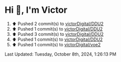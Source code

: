 <h1>Hi 👋, I'm Victor </h1>

<!--RECENT_ACTIVITY:start-->
1. ⬆️ Pushed 2 commit(s) to [victorDigital/DDU2](https://github.com/victorDigital/DDU2)<br>
2. ⬆️ Pushed 1 commit(s) to [victorDigital/DDU2](https://github.com/victorDigital/DDU2)<br>
3. ⬆️ Pushed 3 commit(s) to [victorDigital/DDU2](https://github.com/victorDigital/DDU2)<br>
4. ⬆️ Pushed 1 commit(s) to [victorDigital/DDU2](https://github.com/victorDigital/DDU2)<br>
5. ⬆️ Pushed 1 commit(s) to [victorDigital/voe2](https://github.com/victorDigital/voe2)<br>
<!--RECENT_ACTIVITY:end-->

<!--RECENT_ACTIVITY:last_update-->
Last Updated: Tuesday, October 8th, 2024, 1:26:13 PM
<!--RECENT_ACTIVITY:last_update_end-->
